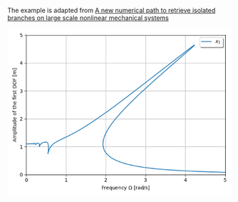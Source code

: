 The example is adapted from [A new numerical path to retrieve isolated branches on large scale nonlinear mechanical systems](https://doi.org/10.1007/s11071-024-10369-5)

![Nonlinear FRF](HBM.png)
